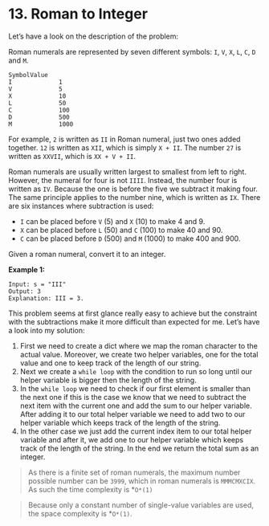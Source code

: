 # 13. Roman to Integer

Let’s have a look on the description of the problem:

Roman numerals are represented by seven different symbols: `I`, `V`, `X`, `L`, `C`, `D` and `M`.

```
SymbolValue
I             1
V             5
X             10
L             50
C             100
D             500
M             1000
```

For example, `2` is written as `II` in Roman numeral, just two ones added together. `12` is written as `XII`, which is simply `X + II`. The number `27` is written as `XXVII`, which is `XX + V + II`.

Roman numerals are usually written largest to smallest from left to right. However, the numeral for four is not `IIII`. Instead, the number four is written as `IV`.
Because the one is before the five we subtract it making four. The same principle applies to the number nine, which is written as `IX`. There are six instances where subtraction is used:

- `I` can be placed before `V` (5) and `X` (10) to make 4 and 9.
- `X` can be placed before `L` (50) and `C` (100) to make 40 and 90.
- `C` can be placed before `D` (500) and `M` (1000) to make 400 and 900.

Given a roman numeral, convert it to an integer.

**Example 1:**

```
Input: s = "III"
Output: 3
Explanation: III = 3.
```

This problem seems at first glance really easy to achieve but the constraint with the subtractions make it more difficult than expected for me. Let’s have a look into my solution:

1. First we need to create a dict where we map the roman character to the actual value. Moreover, we create two helper variables, one for the total value and one to keep track of the length of our string.
2. Next we create a `while loop` with the condition to run so long until our helper variable is bigger then the length of the string. 
3. In the `while loop` we need to check if our first element is smaller than the next one if this is the case we know that we need to subtract the next item with the current one and add the sum to our helper variable. After adding it to our total helper variable we need to add two to our helper variable which keeps track of the length of the string. 
4. In the other case we just add the current index item to our total helper variable and after it, we add one to our helper variable which keeps track of the length of the string. In the end we return the total sum as an integer. 

> As there is a finite set of roman numerals, the maximum number possible number can be `3999`, which in roman numerals is `MMMCMXCIX`. As such the time complexity is *`O*(1)`
> 

> Because only a constant number of single-value variables are used, the space complexity is *`O*(1)`.
>